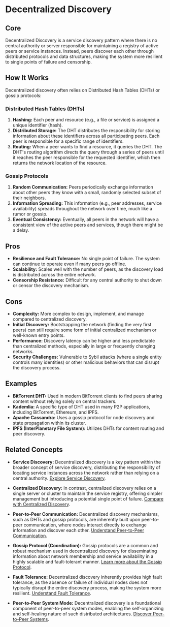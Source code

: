 # Decentralized Discovery

## Core

Decentralized Discovery is a service discovery pattern where there is no central authority or server responsible for maintaining a registry of active peers or service instances. Instead, peers discover each other through distributed protocols and data structures, making the system more resilient to single points of failure and censorship.

## How It Works

Decentralized discovery often relies on Distributed Hash Tables (DHTs) or gossip protocols:

### Distributed Hash Tables (DHTs)

1.  **Hashing:** Each peer and resource (e.g., a file or service) is assigned a unique identifier (hash).
2.  **Distributed Storage:** The DHT distributes the responsibility for storing information about these identifiers across all participating peers. Each peer is responsible for a specific range of identifiers.
3.  **Routing:** When a peer wants to find a resource, it queries the DHT. The DHT's routing algorithm directs the query through a series of peers until it reaches the peer responsible for the requested identifier, which then returns the network location of the resource.

### Gossip Protocols

1.  **Random Communication:** Peers periodically exchange information about other peers they know with a small, randomly selected subset of their neighbors.
2.  **Information Spreading:** This information (e.g., peer addresses, service availability) spreads throughout the network over time, much like a rumor or gossip.
3.  **Eventual Consistency:** Eventually, all peers in the network will have a consistent view of the active peers and services, though there might be a delay.

## Pros

-   **Resilience and Fault Tolerance:** No single point of failure. The system can continue to operate even if many peers go offline.
-   **Scalability:** Scales well with the number of peers, as the discovery load is distributed across the entire network.
-   **Censorship Resistance:** Difficult for any central authority to shut down or censor the discovery mechanism.

## Cons

-   **Complexity:** More complex to design, implement, and manage compared to centralized discovery.
-   **Initial Discovery:** Bootstrapping the network (finding the very first peers) can still require some form of initial centralized mechanism or well-known entry points.
-   **Performance:** Discovery latency can be higher and less predictable than centralized methods, especially in large or frequently changing networks.
-   **Security Challenges:** Vulnerable to Sybil attacks (where a single entity controls many identities) or other malicious behaviors that can disrupt the discovery process.

## Examples

-   **BitTorrent DHT:** Used in modern BitTorrent clients to find peers sharing content without relying solely on central trackers.
-   **Kademlia:** A specific type of DHT used in many P2P applications, including BitTorrent, Ethereum, and IPFS.
-   **Apache Cassandra:** Uses a gossip protocol for node discovery and state propagation within its cluster.
-   **IPFS (InterPlanetary File System):** Utilizes DHTs for content routing and peer discovery.

## Related Concepts

-   **Service Discovery:** Decentralized discovery is a key pattern within the broader concept of service discovery, distributing the responsibility of locating service instances across the network rather than relying on a central authority. [Explore Service Discovery](../README.md).

-   **Centralized Discovery:** In contrast, centralized discovery relies on a single server or cluster to maintain the service registry, offering simpler management but introducing a potential single point of failure. [Compare with Centralized Discovery](../centralized-discovery/README.md).

-   **Peer-to-Peer Communication:** Decentralized discovery mechanisms, such as DHTs and gossip protocols, are inherently built upon peer-to-peer communication, where nodes interact directly to exchange information and discover each other. [Understand Peer-to-Peer Communication](../../communication/p2p/README.md).

-   **Gossip Protocol (Coordination):** Gossip protocols are a common and robust mechanism used in decentralized discovery for disseminating information about network membership and service availability in a highly scalable and fault-tolerant manner. [Learn more about the Gossip Protocol](../../coordination/gossip/README.md).

-   **Fault Tolerance:** Decentralized discovery inherently provides high fault tolerance, as the absence or failure of individual nodes does not typically disrupt the entire discovery process, making the system more resilient. [Understand Fault Tolerance](../../fault-tolerance/README.md).

-   **Peer-to-Peer System Mode:** Decentralized discovery is a foundational component of peer-to-peer system modes, enabling the self-organizing and self-healing nature of such distributed architectures. [Discover Peer-to-Peer Systems](../../system-mode/peer-to-peer/README.md).
